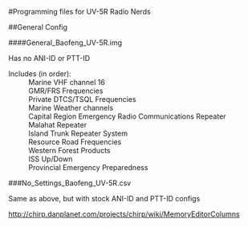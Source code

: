 #Programming files for UV-5R Radio Nerds

##General Config

####General_Baofeng_UV-5R.img

Has no ANI-ID or PTT-ID

<dl>
  <dt>Includes (in order):</dt>
  <dd>Marine VHF channel 16</dd>
  <dd>GMR/FRS Frequencies</dd>
  <dd>Private DTCS/TSQL Frequencies</dd>
  <dd>Marine Weather channels</dd>
  <dd>Capital Region Emergency Radio Communications Repeater</dd>
  <dd>Malahat Repeater</dd>
  <dd>Island Trunk Repeater System</dd>
  <dd>Resource Road Frequencies</dd>
  <dd>Western Forest Products</dd>
  <dd>ISS Up/Down</dd>
  <dd>Provincial Emergency Preparedness</dd>
</dl>

###No_Settings_Baofeng_UV-5R.csv

Same as above, but with stock ANI-ID and PTT-ID configs

http://chirp.danplanet.com/projects/chirp/wiki/MemoryEditorColumns
